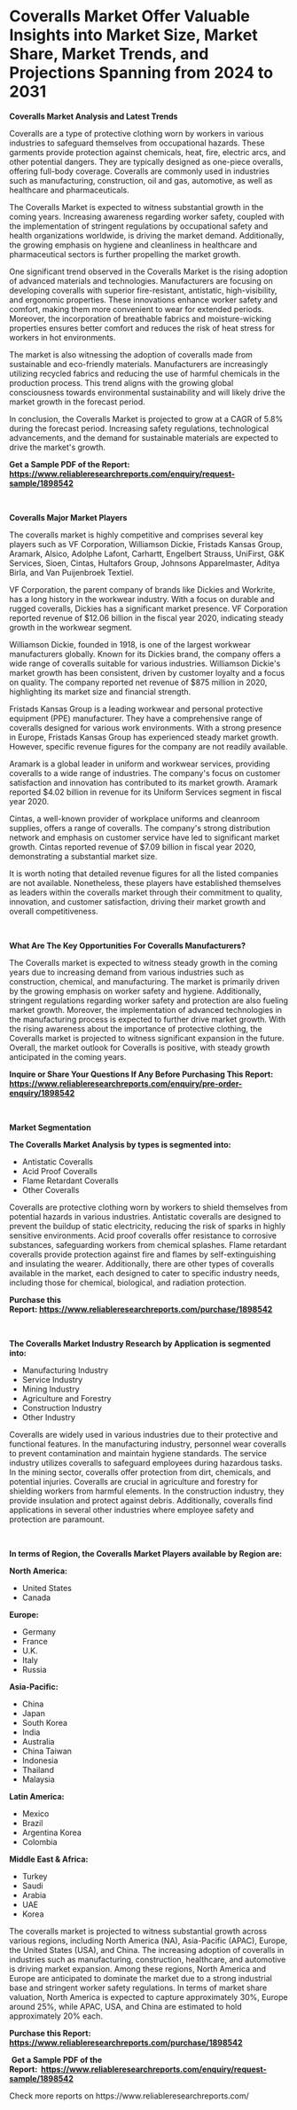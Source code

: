 <p><h1>Coveralls Market Offer Valuable Insights into Market Size, Market Share, Market Trends, and Projections Spanning from 2024 to 2031</h1></p><p><strong>Coveralls Market Analysis and Latest Trends</strong></p>
<p><p>Coveralls are a type of protective clothing worn by workers in various industries to safeguard themselves from occupational hazards. These garments provide protection against chemicals, heat, fire, electric arcs, and other potential dangers. They are typically designed as one-piece overalls, offering full-body coverage. Coveralls are commonly used in industries such as manufacturing, construction, oil and gas, automotive, as well as healthcare and pharmaceuticals.</p><p>The Coveralls Market is expected to witness substantial growth in the coming years. Increasing awareness regarding worker safety, coupled with the implementation of stringent regulations by occupational safety and health organizations worldwide, is driving the market demand. Additionally, the growing emphasis on hygiene and cleanliness in healthcare and pharmaceutical sectors is further propelling the market growth.</p><p>One significant trend observed in the Coveralls Market is the rising adoption of advanced materials and technologies. Manufacturers are focusing on developing coveralls with superior fire-resistant, antistatic, high-visibility, and ergonomic properties. These innovations enhance worker safety and comfort, making them more convenient to wear for extended periods. Moreover, the incorporation of breathable fabrics and moisture-wicking properties ensures better comfort and reduces the risk of heat stress for workers in hot environments.</p><p>The market is also witnessing the adoption of coveralls made from sustainable and eco-friendly materials. Manufacturers are increasingly utilizing recycled fabrics and reducing the use of harmful chemicals in the production process. This trend aligns with the growing global consciousness towards environmental sustainability and will likely drive the market growth in the forecast period.</p><p>In conclusion, the Coveralls Market is projected to grow at a CAGR of 5.8% during the forecast period. Increasing safety regulations, technological advancements, and the demand for sustainable materials are expected to drive the market's growth.</p></p>
<p><strong>Get a Sample PDF of the Report:&nbsp; <a href="https://www.reliableresearchreports.com/enquiry/request-sample/1898542">https://www.reliableresearchreports.com/enquiry/request-sample/1898542</a></strong></p>
<p>&nbsp;</p>
<p><strong>Coveralls Major Market Players</strong></p>
<p><p>The coveralls market is highly competitive and comprises several key players such as VF Corporation, Williamson Dickie, Fristads Kansas Group, Aramark, Alsico, Adolphe Lafont, Carhartt, Engelbert Strauss, UniFirst, G&K Services, Sioen, Cintas, Hultafors Group, Johnsons Apparelmaster, Aditya Birla, and Van Puijenbroek Textiel.</p><p>VF Corporation, the parent company of brands like Dickies and Workrite, has a long history in the workwear industry. With a focus on durable and rugged coveralls, Dickies has a significant market presence. VF Corporation reported revenue of $12.06 billion in the fiscal year 2020, indicating steady growth in the workwear segment.</p><p>Williamson Dickie, founded in 1918, is one of the largest workwear manufacturers globally. Known for its Dickies brand, the company offers a wide range of coveralls suitable for various industries. Williamson Dickie's market growth has been consistent, driven by customer loyalty and a focus on quality. The company reported net revenue of $875 million in 2020, highlighting its market size and financial strength.</p><p>Fristads Kansas Group is a leading workwear and personal protective equipment (PPE) manufacturer. They have a comprehensive range of coveralls designed for various work environments. With a strong presence in Europe, Fristads Kansas Group has experienced steady market growth. However, specific revenue figures for the company are not readily available.</p><p>Aramark is a global leader in uniform and workwear services, providing coveralls to a wide range of industries. The company's focus on customer satisfaction and innovation has contributed to its market growth. Aramark reported $4.02 billion in revenue for its Uniform Services segment in fiscal year 2020.</p><p>Cintas, a well-known provider of workplace uniforms and cleanroom supplies, offers a range of coveralls. The company's strong distribution network and emphasis on customer service have led to significant market growth. Cintas reported revenue of $7.09 billion in fiscal year 2020, demonstrating a substantial market size.</p><p>It is worth noting that detailed revenue figures for all the listed companies are not available. Nonetheless, these players have established themselves as leaders within the coveralls market through their commitment to quality, innovation, and customer satisfaction, driving their market growth and overall competitiveness.</p></p>
<p>&nbsp;</p>
<p><strong>What Are The Key Opportunities For Coveralls Manufacturers?</strong></p>
<p><p>The Coveralls market is expected to witness steady growth in the coming years due to increasing demand from various industries such as construction, chemical, and manufacturing. The market is primarily driven by the growing emphasis on worker safety and hygiene. Additionally, stringent regulations regarding worker safety and protection are also fueling market growth. Moreover, the implementation of advanced technologies in the manufacturing process is expected to further drive market growth. With the rising awareness about the importance of protective clothing, the Coveralls market is projected to witness significant expansion in the future. Overall, the market outlook for Coveralls is positive, with steady growth anticipated in the coming years.</p></p>
<p><strong>Inquire or Share Your Questions If Any Before Purchasing This Report: <a href="https://www.reliableresearchreports.com/enquiry/pre-order-enquiry/1898542">https://www.reliableresearchreports.com/enquiry/pre-order-enquiry/1898542</a></strong></p>
<p>&nbsp;</p>
<p><strong>Market Segmentation</strong></p>
<p><strong>The Coveralls Market Analysis by types is segmented into:</strong></p>
<p><ul><li>Antistatic Coveralls</li><li>Acid Proof Coveralls</li><li>Flame Retardant Coveralls</li><li>Other Coveralls</li></ul></p>
<p><p>Coveralls are protective clothing worn by workers to shield themselves from potential hazards in various industries. Antistatic coveralls are designed to prevent the buildup of static electricity, reducing the risk of sparks in highly sensitive environments. Acid proof coveralls offer resistance to corrosive substances, safeguarding workers from chemical splashes. Flame retardant coveralls provide protection against fire and flames by self-extinguishing and insulating the wearer. Additionally, there are other types of coveralls available in the market, each designed to cater to specific industry needs, including those for chemical, biological, and radiation protection.</p></p>
<p><strong>Purchase this Report:&nbsp;<a href="https://www.reliableresearchreports.com/purchase/1898542">https://www.reliableresearchreports.com/purchase/1898542</a></strong></p>
<p>&nbsp;</p>
<p><strong>The Coveralls Market Industry Research by Application is segmented into:</strong></p>
<p><ul><li>Manufacturing Industry</li><li>Service Industry</li><li>Mining Industry</li><li>Agriculture and Forestry</li><li>Construction Industry</li><li>Other Industry</li></ul></p>
<p><p>Coveralls are widely used in various industries due to their protective and functional features. In the manufacturing industry, personnel wear coveralls to prevent contamination and maintain hygiene standards. The service industry utilizes coveralls to safeguard employees during hazardous tasks. In the mining sector, coveralls offer protection from dirt, chemicals, and potential injuries. Coveralls are crucial in agriculture and forestry for shielding workers from harmful elements. In the construction industry, they provide insulation and protect against debris. Additionally, coveralls find applications in several other industries where employee safety and protection are paramount.</p></p>
<p>&nbsp;</p>
<p><strong>In terms of Region, the Coveralls Market Players available by Region are:</strong></p>
<p>
    <p> <strong> North America: </strong>
        <ul>
            <li>United States</li>
            <li>Canada</li>
        </ul>
        </p> 
    <p> <strong> Europe: </strong>
        <ul>
            <li>Germany</li>
            <li>France</li>
            <li>U.K.</li>
            <li>Italy</li>
            <li>Russia</li>
        </ul>
        </p> 
    <p> <strong> Asia-Pacific: </strong>
        <ul>
            <li>China</li>
            <li>Japan</li>
            <li>South Korea</li>
            <li>India</li>
            <li>Australia</li>
            <li>China Taiwan</li>
            <li>Indonesia</li>
            <li>Thailand</li>
            <li>Malaysia</li>
        </ul>
        </p> 
    <p> <strong> Latin America: </strong>
        <ul>
            <li>Mexico</li>
            <li>Brazil</li>
            <li>Argentina Korea</li>
            <li>Colombia</li>
        </ul>
        </p> 
    <p> <strong> Middle East & Africa: </strong>
        <ul>
            <li>Turkey</li>
            <li>Saudi</li>
            <li>Arabia</li>
            <li>UAE</li>
            <li>Korea</li>
        </ul>
    </p>
    </p>
<p><p>The coveralls market is projected to witness substantial growth across various regions, including North America (NA), Asia-Pacific (APAC), Europe, the United States (USA), and China. The increasing adoption of coveralls in industries such as manufacturing, construction, healthcare, and automotive is driving market expansion. Among these regions, North America and Europe are anticipated to dominate the market due to a strong industrial base and stringent worker safety regulations. In terms of market share valuation, North America is expected to capture approximately 30%, Europe around 25%, while APAC, USA, and China are estimated to hold approximately 20% each.</p></p>
<p><strong>Purchase this Report: <a href="https://www.reliableresearchreports.com/purchase/1898542">https://www.reliableresearchreports.com/purchase/1898542</a></strong></p>
<p>&nbsp;<strong>Get a Sample PDF of the Report:&nbsp;&nbsp;<a href="https://www.reliableresearchreports.com/enquiry/request-sample/1898542">https://www.reliableresearchreports.com/enquiry/request-sample/1898542</a></strong></p>
<p><strong></strong></p>
<p>Check more reports on https://www.reliableresearchreports.com/</p>